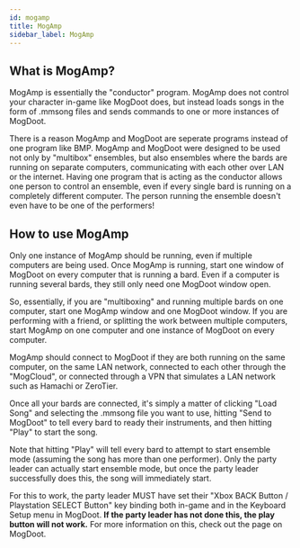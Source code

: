 ```yaml
---
id: mogamp
title: MogAmp
sidebar_label: MogAmp
---
```



## What is MogAmp?

MogAmp is essentially the "conductor" program. MogAmp does not control your character in-game like MogDoot does, but instead loads songs in the form of .mmsong files and sends commands to one or more instances of MogDoot. 

There is a reason MogAmp and MogDoot are seperate programs instead of one program like BMP. MogAmp and MogDoot were designed to be used not only by "multibox" ensembles, but also ensembles where the bards are running on separate computers, communicating with each other over LAN or the internet. Having one program that is acting as the conductor allows one person to control an ensemble, even if every single bard is running on a completely different computer. The person running the ensemble doesn't even have to be one of the performers!

## How to use MogAmp

Only one instance of MogAmp should be running, even if multiple computers are being used. Once MogAmp is running, start one window of MogDoot on every computer that is running a bard. Even if a computer is running several bards, they still only need one MogDoot window open.

So, essentially, if you are "multiboxing" and running multiple bards on one computer, start one MogAmp window and one MogDoot window. If you are performing with a friend, or splitting the work between multiple computers, start MogAmp on one computer and one instance of MogDoot on every computer. 

MogAmp should connect to MogDoot if they are both running on the same computer, on the same LAN network, connected to each other through the "MogCloud", or connected through a VPN that simulates a LAN network such as Hamachi or ZeroTier. 

Once all your bards are connected, it's simply a matter of clicking "Load Song" and selecting the .mmsong file you want to use, hitting "Send to MogDoot" to tell every bard to ready their instruments, and then hitting "Play" to start the song. 

Note that hitting "Play" will tell every bard to attempt to start ensemble mode (assuming the song has more than one performer). Only the party leader can actually start ensemble mode, but once the party leader successfully does this, the song will immediately start. 

For this to work, the party leader MUST have set their "Xbox BACK Button / Playstation SELECT Button" key binding both in-game and in the Keyboard Setup menu in MogDoot. **If the party leader has not done this, the play button will not work.** For more information on this, check out the page on MogDoot. 
